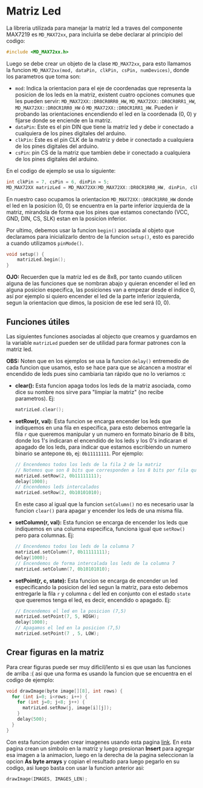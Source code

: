 # Matriz Led

La libreria utilizada para manejar la matriz led a traves del componente MAX7219 es `MD_MAX72xx`, para incluirla se debe declarar al principio del codigo:

```ino
#include <MD_MAX72xx.h>
```

Luego se debe crear un objeto de la clase `MD_MAX72xx`, para esto llamamos la funcion `MD_MAX72xx(mod, dataPin, clkPin, csPin, numDevices)`, donde los parametros que toma son:

- `mod`: Indica la orientacion para el eje de coordenadas que representa la posicion de los leds en la matriz, existent cuatro opciones comunes que les pueden servir: `MD_MAX72XX::DR0CR0RR0_HW`, `MD_MAX72XX::DR0CR0RR1_HW`, `MD_MAX72XX::DR0CR1RR0_HW` ó `MD_MAX72XX::DR0CR1RR1_HW`. Pueden ir probando las orientaciones encendiendo el led en la coordenada (0, 0) y fijarse donde se enciende en la matriz.
- `dataPin`: Este es el pin DIN que tiene la matriz led y debe ir conectado a cualquiera de los pines digitales del arduino.
- `clkPin`: Este es el pin CLK de la matriz y debe ir conectado a cualquiera de los pines digitales del arduino.
- `csPin`: pin CS de la matriz que tambien debe ir conectado a cualquiera de los pines digitales del arduino.

En el codigo de ejemplo se usa lo siguiente:

```ino
int clkPin = 7, csPin = 6, dinPin = 5;
MD_MAX72XX matrizLed = MD_MAX72XX(MD_MAX72XX::DR0CR1RR0_HW, dinPin, clkPin, csPin, 1);
```

En nuestro caso ocupamos la orientacion `MD_MAX72XX::DR0CR1RR0_HW` donde el led en la posicion (0, 0) se encuentra en la parte inferior izquierda de la matriz, mirandola de forma que los pines que estamos conectando (VCC, GND, DIN, CS, SLK) estan en la posicion inferior.

Por ultimo, debemos usar la funcion `begin()` asociada al objeto que declaramos para inicializarlo dentro de la funcion `setup()`, esto es parecido a cuando utilizamos `pinMode()`.

```ino
void setup() {
    matrizLed.begin();
}
```

**OJO:** Recuerden que la matriz led es de 8x8, por tanto cuando utilicen alguna de las funciones que se nombran abajo y quieran encender el led en alguna posicion especifica, las posiciones van a empezar desde el indice 0, así por ejemplo si quiero encender el led de la parte inferior izquierda, segun la orientacion que dimos, la posicion de ese led será (0, 0).

## Funciones útiles

Las siguientes funciones asociadas al objecto que creamos y guardamos en la variable `matrizLed` pueden ser de utilidad para formar patrones con la matriz led.

**OBS:** Noten que en los ejemplos se usa la funcion `delay()` entremedio de cada funcion que usamos, esto se hace para que se alcancen a mostrar el encendido de leds pues sino cambiaria tan rápido que no lo veriamos :c

- **clear():** Esta funcion apaga todos los leds de la matriz asociada, como dice su nombre nos sirve para "limpiar la matriz" (no recibe parametros). Ej:

    ```ino
    matrizLed.clear();
    ```

- **setRow(r, val):** Esta funcion se encarga encender los leds que indiquemos en una fila en específica, para esto debemos entregarle la fila `r` que queremos manipular y un numero en formato binario de 8 bits, donde los 1's indicaran el encendido de los leds y los 0's indicaran el apagado de los leds, para indicar que estamos escribiendo un numero binario se antepone `0b`, ej: `0b11111111`. Por ejemplo:

    ```ino
    // Encendemos todos los leds de la fila 2 de la matriz
    // Notemos que son 8 bits que corresponden a los 8 bits por fila que existen
    matrizLed.setRow(2, 0b11111111);
    delay(1000);
    // Encendemos leds intercalados
    matrizLed.setRow(2, 0b10101010);
    ```

    En este caso al igual que la funcion `setColumn()` no es necesario usar la funcion `clear()` para apagar y encender los leds de una misma fila.

- **setColumn(r, val):** Esta funcion se encarga de encender los leds que indiquemos en una columna especifica, funciona igual que `setRow()` pero para columnas. Ej:

    ```ino
    // Encendemos todos los leds de la columna 7
    matrizLed.setColumn(7, 0b11111111);
    delay(1000);
    // Encendemos de forma intercalada los leds de la columna 7
    matrizLed.setColumn(7, 0b10101010);
    ```

- **setPoint(r, c, state):** Esta funcion se encarga de encender un led especificando la posicion del led segun la matriz, para esto debemos entregarle la fila `r` y columna `c` del led en conjunto con el estado `state` que queremos tenga el led, es decir, encendido o apagado. Ej:

    ```ino
    // Encendemos el led en la posicion (7,5)
    matrizLed.setPoint(7, 5, HIGH);
    delay(1000);
    // Apagamos el led en la posicion (7,5)
    matrizLed.setPoint(7 , 5, LOW);
    ```

## Crear figuras en la matriz

Para crear figuras puede ser muy dificil/lento si es que usan las funciones de arriba :( asi que una forma es usando la funcion que se encuentra en el codigo de ejemplo:

```ino
void drawImage(byte image[][8], int rows) {
  for (int i=0; i<rows; i++) {
    for (int j=0; j<8; j++) {
      matrizLed.setRow(j, image[i][j]);
    }
    delay(500);
  }
}
```

Con esta funcion pueden crear imagenes usando esta pagina [link](https://xantorohara.github.io/led-matrix-editor/). En esta pagina crean un simbolo en la matriz y luego presionan **Insert** para agregar esa imagen a la animacion, luego en la derecha de la pagina seleccionan la opcion **As byte arrays** y copian el resultado para luego pegarlo en su codigo, asi luego basta con usar la funcion anterior asi:

```ino
drawImage(IMAGES, IMAGES_LEN);
```
